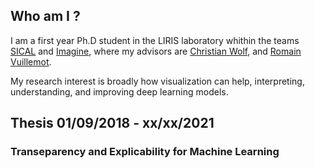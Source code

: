 ## Who am I ?

I am a first year Ph.D student in the LIRIS laboratory whithin the teams [SICAL](https://liris.cnrs.fr/equipe/sical) and [Imagine](https://liris.cnrs.fr/equipe/imagine), where my advisors are [Christian Wolf](https://perso.liris.cnrs.fr/christian.wolf/), and [Romain Vuillemot](http://romain.vuillemot.net/). 


My research interest is broadly how visualization can help, interpreting, understanding, and improving deep learning models.


## Thesis 01/09/2018 - xx/xx/2021

### Transeparency and Explicability for Machine Learning


